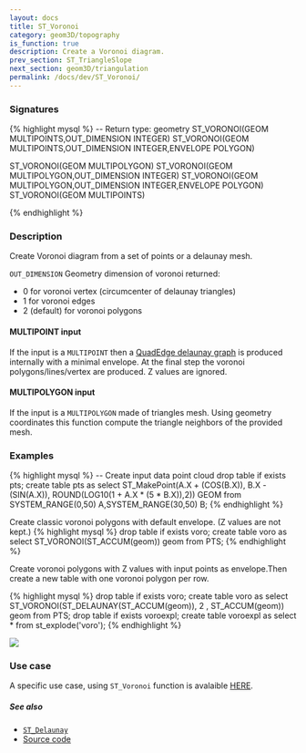 ```yaml
---
layout: docs
title: ST_Voronoi
category: geom3D/topography
is_function: true
description: Create a Voronoi diagram.
prev_section: ST_TriangleSlope
next_section: geom3D/triangulation
permalink: /docs/dev/ST_Voronoi/
---
```


### Signatures

{% highlight mysql %}
-- Return type: geometry
ST_VORONOI(GEOM MULTIPOINTS,OUT_DIMENSION INTEGER)
ST_VORONOI(GEOM MULTIPOINTS,OUT_DIMENSION INTEGER,ENVELOPE POLYGON)

ST_VORONOI(GEOM MULTIPOLYGON)
ST_VORONOI(GEOM MULTIPOLYGON,OUT_DIMENSION INTEGER)
ST_VORONOI(GEOM MULTIPOLYGON,OUT_DIMENSION INTEGER,ENVELOPE POLYGON)
ST_VORONOI(GEOM MULTIPOINTS)

{% endhighlight %}

### Description

Create Voronoi diagram from a set of points or a delaunay mesh.

`OUT_DIMENSION` Geometry dimension of voronoi returned:

 - 0 for voronoi vertex (circumcenter of delaunay triangles)
 - 1 for voronoi edges
 - 2 (default) for voronoi polygons

#### MULTIPOINT input

If the input is a `MULTIPOINT` then a [QuadEdge delaunay graph](http://tsusiatsoftware.net/jts/javadoc/com/vividsolutions/jts/triangulate/VoronoiDiagramBuilder.html) is produced internally with a minimal envelope. At the final step the voronoi polygons/lines/vertex are produced. Z values are ignored.

#### MULTIPOLYGON input

If the input is  a `MULTIPOLYGON` made of triangles mesh. Using geometry coordinates this function compute the triangle neighbors of the provided mesh.

### Examples

{% highlight mysql %}
-- Create input data point cloud
drop table if exists pts;
create table pts as select ST_MakePoint(A.X + (COS(B.X)), B.X - (SIN(A.X)), ROUND(LOG10(1 + A.X * (5 * B.X)),2)) GEOM from SYSTEM_RANGE(0,50) A,SYSTEM_RANGE(30,50) B;
{% endhighlight %}

Create classic voronoi polygons with default envelope. (Z values are not kept.)
{% highlight mysql %}
drop table if exists voro;
create table voro as select ST_VORONOI(ST_ACCUM(geom)) geom from PTS;
{% endhighlight %}

Create voronoi polygons with Z values with input points as envelope.Then create a new table with one voronoi polygon per row.

{% highlight mysql %}
drop table if exists voro;
create table voro as select ST_VORONOI(ST_DELAUNAY(ST_ACCUM(geom)), 2 , ST_ACCUM(geom)) geom from PTS;
drop table if exists voroexpl;
create table voroexpl as select * from st_explode('voro');
{% endhighlight %}

<img class="displayed" src="../voronoi_vitr.png"/>

### Use case
A specific use case, using `ST_Voronoi` function is avalaible [HERE](https://github.com/orbisgis/h2gis/wiki/3.1-Extract-central-skeleton).

##### See also

* [`ST_Delaunay`](../ST_Delaunay)
* <a href="https://github.com/orbisgis/h2gis/blob/master/h2gis-functions/src/main/java/org/h2gis/functions/spatial/mesh/ST_Voronoi.java" target="_blank">Source code</a>
